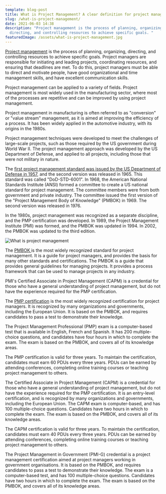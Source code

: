 ```yaml
---
template: blog-post
title: What is Project Management? A clear definition for project managers
slug: /what-is-project-management/
date: 2021-06-03 14:38
description: "Project management is the process of planning, organizing,
  directing, and controlling resources to achieve specific goals. "
featuredImage: /assets/what-is-project-management.jpg
---
```

[Project management](https://en.wikipedia.org/wiki/Project_management) is the process of planning, organizing, directing, and controlling resources to achieve specific goals. Project managers are responsible for initiating and leading projects, coordinating resources, and ensuring that deadlines are met. To do this, project managers must be able to direct and motivate people, have good organizational and time management skills, and have excellent communication skills.

Project management can be applied to a variety of fields. Project management is most widely used in the manufacturing sector, where most of the processes are repetitive and can be improved by using project management.

Project management in manufacturing is often referred to as "conversion" or "value stream" management, as it is aimed at improving the efficiency of a process. It has been widely applied in the automotive industry, with its origins in the 1980s.

Project management techniques were developed to meet the challenges of large-scale projects, such as those required by the US government during World War II. The project management approach was developed by the US Department of Defense, and applied to all projects, including those that were not military in nature.

The [first project management standard was issued by the US Department of Defense in 1957](https://www.projectsmart.co.uk/brief-history-of-project-management.php), and the second version was released in 1965. This standard was called "DoD-STD-6001". In 1968, the American National Standards Institute (ANSI) formed a committee to create a US national standard for project management. The committee members were from both government and private industry. The committee issued the first version of the "Project Management Body of Knowledge" (PMBOK) in 1969. The second version was released in 1976.

In the 1980s, project management was recognized as a separate discipline, and the PMP certification was developed. In 1989, the Project Management Institute (PMI) was formed, and the PMBOK was updated in 1994. In 2002, the PMBOK was updated to the third edition.

![What is project management](/assets/what-is-project-management-certification.jpg)

The [PMBOK ](https://en.wikipedia.org/wiki/Project_Management_Body_of_Knowledge)is the most widely recognized standard for project management. It is a guide for project managers, and provides the basis for many other standards and certifications. The PMBOK is a guide that provides general guidelines for managing projects. It provides a process framework that can be used to manage projects in any industry.

PMI's Certified Associate in Project Management (CAPM) is a credential for those who have a general understanding of project management, but do not have the experience required for the PMP certification.

The [PMP certification](https://en.wikipedia.org/wiki/Project_Management_Professional) is the most widely recognized certification for project managers. It is recognized by many organizations and governments, including the European Union. It is based on the PMBOK, and requires candidates to pass a test to demonstrate their knowledge.

The Project Management Professional (PMP) exam is a computer-based test that is available in English, French and Spanish. It has 200 multiple-choice questions, and candidates have four hours in which to complete the exam. The exam is based on the PMBOK, and covers all of its knowledge areas.

The PMP certification is valid for three years. To maintain the certification, candidates must earn 60 PDUs every three years. PDUs can be earned by attending conferences, completing online training courses or teaching project management to others.

The Certified Associate in Project Management (CAPM) is a credential for those who have a general understanding of project management, but do not have the experience required for the PMP certification. It is an entry-level certification, and is recognized by many organizations and governments, including the European Union. The CAPM exam is computer-based, and has 100 multiple-choice questions. Candidates have two hours in which to complete the exam. The exam is based on the PMBOK, and covers all of its knowledge areas.

The CAPM certification is valid for three years. To maintain the certification, candidates must earn 40 PDUs every three years. PDUs can be earned by attending conferences, completing online training courses or teaching project management to others.

The Project Management in Government (PMI-G) credential is a project management certification aimed at project managers working in government organisations. It is based on the PMBOK, and requires candidates to pass a test to demonstrate their knowledge. The exam is a computer-based test, and has 100 multiple-choice questions. Candidates have two hours in which to complete the exam. The exam is based on the PMBOK, and covers all of its knowledge areas.